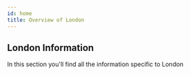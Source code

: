 ```yaml
---
id: home
title: Overview of London
---
```


## London Information

In this section you'll find all the information specific to London
